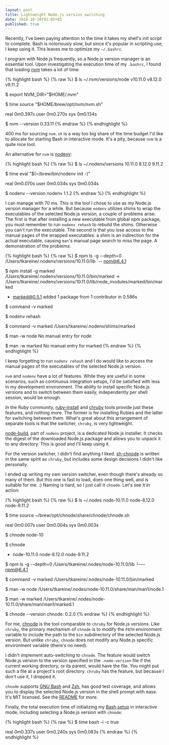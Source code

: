 ```yaml
---
layout: post
title: Lightweight Node.js version switching
date: 2018-10-10T01:05+03
published: true
---
```


Recently, I've been paying attention to the time it takes my shell's
init script to complete. Bash is notoriously slow, but since it's
popular in scripting use, I keep using it. This leaves me to optimize my
`~/.bashrc`.

I program with Node.js frequently, so a Node.js version manager is an
essential tool. Upon investigating the execution time of my `.bashrc`, I
found that loading [nvm] takes a lot of time:

{% highlight bash %}
{% raw %}
$ ls ~/.nvm/versions/node
v10.11.0	v8.12.0		v9.11.2

$ export NVM_DIR="$HOME/.nvm"

$ time source "$HOME/brew/opt/nvm/nvm.sh"

real	0m0.397s
user	0m0.270s
sys	0m0.134s

$ nvm --version
0.33.11
{% endraw %}
{% endhighlight %}

400 ms for sourcing `nvm.sh` is a way too big share of the time budget
I'd like to allocate for starting Bash in interactive mode. It's a pity,
because `nvm` is a quite nice tool.

An alternative for `nvm` is [nodenv]:

{% highlight bash %}
{% raw %}
$ ls ~/.nodenv/versions
10.11.0	8.12.0	9.11.2

$ time eval "$(~/brew/bin/nodenv init -)"

real	0m0.070s
user	0m0.034s
sys	0m0.034s

$ nodenv --version
nodenv 1.1.2
{% endraw %}
{% endhighlight %}

I can manage with 70 ms. This is the tool I chose to use as my Node.js
version manager for a while. But because `nodenv` utilizes shims to wrap
the executables of the selected Node.js version, a couple of problems
arise. The first is that after installing a new executable from global
npm package, you must remember to run `nodenv rehash` to rebuild the
shims. Otherwise you can't run the executable. The second is that you
lose access to the manual pages of the wrapped executables: a shim is an
indirection for the actual executable, causing `man`'s manual page
search to miss the page. A demonstration of the problems:

{% highlight bash %}
{% raw %}
$ npm ls -g --depth=0
/Users/tkareine/.nodenv/versions/10.11.0/lib
`-- npm@6.4.1

$ npm install -g marked
/Users/tkareine/.nodenv/versions/10.11.0/bin/marked -> /Users/tkareine/.nodenv/versions/10.11.0/lib/node_modules/marked/bin/marked
+ marked@0.5.1
added 1 package from 1 contributor in 0.586s

$ command -v marked

$ nodenv rehash

$ command -v marked
/Users/tkareine/.nodenv/shims/marked

$ man -w node
No manual entry for node

$ man -w marked
No manual entry for marked
{% endraw %}
{% endhighlight %}

I keep forgetting to run `nodenv rehash` and I do would like to access
the manual pages of the executables of the selected Node.js version.

`nvm` and `nodenv` have a lot of features. While they are useful in some
scenarios, such as continuous integration setups, I'd be satisfied with
less in my development environment. The ability to install specific
Node.js versions and to switch between them easily, independently per
shell session, would be enough.

In the Ruby community, [ruby-install] and [chruby] tools provide just
these features, and nothing more. The former is for installing Rubies
and the latter for switching between them. What's great about this
arrangement of separate tools is that the switcher, `chruby`, is very
lightweight.

[node-build], part of `nodenv` project, is a dedicated Node.js
installer. It checks the digest of the downloaded Node.js package and
allows you to unpack it to any directory. This is good and I'll keep
using it.

For the version switcher, I didn't find anything I liked. [sh-chnode] is
written in the same spirit as `chruby`, but includes some design
decisions I didn't like personally.

I ended up writing my own version switcher, even though there's already
so many of them. But this one is fast to load, does one thing well, and
is suitable for me. :) Naming is hard, so I just call it `chnode`. Let's
see it in action:

{% highlight bash %}
{% raw %}
$ ls ~/.nodes
node-10.11.0	node-8.12.0	node-9.11.2

$ time source ~/brew/opt/chnode/share/chnode/chnode.sh

real	0m0.007s
user	0m0.004s
sys	0m0.003s

$ chnode node-10

$ chnode
 * node-10.11.0
   node-8.12.0
   node-9.11.2

$ npm ls -g --depth=0
/Users/tkareine/.nodes/node-10.11.0/lib
└── npm@6.4.1

$ command -v marked
/Users/tkareine/.nodes/node-10.11.0/bin/marked

$ man -w node
/Users/tkareine/.nodes/node-10.11.0/share/man/man1/node.1

$ man -w marked
/Users/tkareine/.nodes/node-10.11.0/share/man/man1/marked.1

$ chnode --version
chnode: 0.2.0
{% endraw %}
{% endhighlight %}

For me, [chnode] is the tool comparable to `chruby` for Node.js
versions. Like `chruby`, the primary mechanism of `chnode` is to modify
the `PATH` environment variable to include the path to the `bin`
subdirectory of the selected Node.js version. But unlike `chruby`,
`chnode` does not modify any Node.js specific environment variable
(there's no need).

I didn't implement auto-switching to `chnode`. The feature would switch
Node.js version to the version specified in the `.node-version` file if
the current working directory, or its parent, would have the file. You
might put such a file at a project's root directory. `chruby` has the
feature, but because I don't use it, I dropped it.

`chnode` supports [GNU Bash] and [Zsh], has good test coverage, and
allows you to display the selected Node.js version in the shell prompt
with ease. It's MIT licensed. See the [README][chnode-README] for more.

Finally, the total execution time of initializing my [Bash
setup][my-bashrc] in interactive mode, including selecting a Node.js
version with `chnode`:

{% highlight bash %}
{% raw %}
$ time bash -i -c true

real	0m0.337s
user	0m0.240s
sys	0m0.083s
{% endraw %}
{% endhighlight %}

[GNU Bash]: https://www.gnu.org/software/bash/
[Zsh]: https://www.zsh.org/
[chnode-README]: https://github.com/tkareine/chnode#readme
[chnode]: https://github.com/tkareine/chnode
[chruby]: https://github.com/postmodern/chruby
[my-bashrc]: https://github.com/tkareine/dotfiles/blob/master/.bashrc
[node-build]: https://github.com/nodenv/node-build
[nodenv]: https://github.com/nodenv/nodenv
[nvm]: https://github.com/creationix/nvm
[ruby-install]: https://github.com/postmodern/ruby-install
[sh-chnode]: https://github.com/moll/sh-chnode
